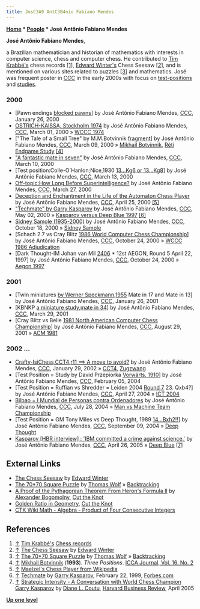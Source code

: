 ```yaml
---
title: JosC3A9 AntC3B4nio Fabiano Mendes
---
```

**[Home](Home "Home") \* [People](People "People") \* José Antônio Fabiano Mendes**


**José Antônio Fabiano Mendes**,  

a Brazilian mathematician and historian of mathematics with interests in computer science, chess and computer chess. 
He contributed to [Tim Krabbé's](https://en.wikipedia.org/wiki/Tim_Krabb%C3%A9) chess records <a id="cite-note-1" href="#cite-ref-1">[1]</a>, 
[Edward Winter's](https://en.wikipedia.org/wiki/Edward_Winter_%28chess_historian%29) Chess Seesaw <a id="cite-note-2" href="#cite-ref-2">[2]</a>, 
and is mentioned on various sites related to puzzles <a id="cite-note-3" href="#cite-ref-3">[3]</a> and mathematics. José was frequent poster in [CCC](CCC "CCC") in the early 2000s with focus on [test-positions](Test_Positions "Test-Positions") and [studies](Chess_Problems,_Compositions_and_Studies "Chess Problems, Compositions and Studies").



### 2000


* [Pawn endings [blocked pawns](https://www.stmintz.com/ccc/index.php?id=92283)] by José Antônio Fabiano Mendes, [CCC](CCC "CCC"), January 26, 2000
* [OSTRICH-KAISSA, Stockholm 1974](https://www.stmintz.com/ccc/index.php?id=99672) by José Antônio Fabiano Mendes, [CCC](CCC "CCC"), March 01, 2000 » [WCCC 1974](WCCC_1974 "WCCC 1974")
* ["The Tale of a Small Tree" by M.M.Botvinnik [fragment](https://www.stmintz.com/ccc/index.php?id=101063)] by José Antônio Fabiano Mendes, [CCC](CCC "CCC"), March 09, 2000 » [Mikhail Botvinnik](Mikhail_Botvinnik "Mikhail Botvinnik"), [Réti Endgame Study](R%C3%A9ti_Endgame_Study "Réti Endgame Study") <a id="cite-note-4" href="#cite-ref-4">[4]</a>
* ["A fantastic mate in seven"](https://www.stmintz.com/ccc/index.php?id=101232) by José Antônio Fabiano Mendes, [CCC](CCC "CCC"), March 10, 2000
* [Test position:Colle-O´Hanlon;Nice,1930 [13...Kg6 or 13...Kg8](https://www.stmintz.com/ccc/index.php?id=101714)] by José Antônio Fabiano Mendes, [CCC](CCC "CCC"), March 13, 2000
* [Off-topic:How Long Before Superintelligence?](https://www.stmintz.com/ccc/index.php?id=103584) by José Antônio Fabiano Mendes, [CCC](CCC "CCC"), March 27, 2000
* [Deception and Enchantment in the Life of the Automaton Chess Player](https://www.stmintz.com/ccc/index.php?id=107742) by José Antônio Fabiano Mendes, [CCC](CCC "CCC"), April 25, 2000 <a id="cite-note-5" href="#cite-ref-5">[5]</a>
* ["Techmate" by Garry Kasparov](https://www.stmintz.com/ccc/index.php?id=108799) by José Antônio Fabiano Mendes, [CCC](CCC "CCC"), May 02, 2000 » [Kasparov versus Deep Blue 1997](Kasparov_versus_Deep_Blue_1997 "Kasparov versus Deep Blue 1997") <a id="cite-note-6" href="#cite-ref-6">[6]</a>
* [Sidney Samole (1935-2000)](https://www.stmintz.com/ccc/index.php?id=133725) by José Antônio Fabiano Mendes, [CCC](CCC "CCC"), October 18, 2000 » [Sidney Samole](Sidney_Samole "Sidney Samole")
* [Schach 2.7 vs Cray Blitz [1986 World Computer Chess Championship](https://www.stmintz.com/ccc/index.php?id=134782)] by José Antônio Fabiano Mendes, [CCC](CCC "CCC"), October 24, 2000 » [WCCC 1986 Adjudication](WCCC_1986#Adjudication "WCCC 1986")
* [Dark Thought-IM Johan van Mil [2406](https://www.stmintz.com/ccc/index.php?id=137268) \* 12st AEGON, Round 5 April 22, 1997] by José Antônio Fabiano Mendes, [CCC](CCC "CCC"), October 24, 2000 » [Aegon 1997](Aegon_1997 "Aegon 1997")


### 2001


* [Twin miniatures [by Werner Speckmann,1955](https://www.stmintz.com/ccc/index.php?id=152066) Mate in 17 and Mate in 13] by José Antônio Fabiano Mendes, [CCC](CCC "CCC"), January 26, 2001
* [KBNKP [a miniature study,mate in 34](https://www.stmintz.com/ccc/index.php?id=160748)] by José Antônio Fabiano Mendes, [CCC](CCC "CCC"), March 29, 2001
* [Cray Blitz vs Belle [1981 North American Computer Chess Championship](https://www.stmintz.com/ccc/index.php?id=186117)] by José Antônio Fabiano Mendes, [CCC](CCC "CCC"), August 29, 2001 » [ACM 1981](ACM_1981 "ACM 1981")


### 2002 ...


* [Crafty-IsiChess,CCT4,r11 ==> A move to avoid?](https://www.stmintz.com/ccc/index.php?id=210702) by José Antônio Fabiano Mendes, [CCC](CCC "CCC"), January 29, 2002 » [CCT4](CCT4 "CCT4"), [Zugzwang](Zugzwang "Zugzwang")
* [Test Position = Study by David Przepiorka [Vorwärts, 1910](https://www.stmintz.com/ccc/index.php?id=347351)] by José Antônio Fabiano Mendes, [CCC](CCC "CCC"), February 05, 2004
* [Test Position = Ruffian vs Shredder = Leiden 2004 [Round 7](https://www.stmintz.com/ccc/index.php?id=361952) 23. Qxb4?] by José Antônio Fabiano Mendes, [CCC](CCC "CCC"), April 27, 2004 » [ICT 2004](ICT_2004 "ICT 2004")
* [Bilbao = I Mundial de Personas contra Ordenadores](https://www.stmintz.com/ccc/index.php?id=379472) by José Antônio Fabiano Mendes, [CCC](CCC "CCC"), July 28, 2004 » [Man vs Machine Team Championship](Man_vs_Machine_Team_Championship "Man vs Machine Team Championship")
* [Test Position = GM Tony Miles vs Deep Thought, 1989 [14...Bxh2!!](https://www.stmintz.com/ccc/index.php?id=386936)] by José Antônio Fabiano Mendes, [CCC](CCC "CCC"), September 09, 2004 » [Deep Thought](Deep_Thought "Deep Thought")
* [Kasparov [HBR interview] : 'IBM committed a crime against science.'](https://www.stmintz.com/ccc/index.php?id=422970) by José Antônio Fabiano Mendes, [CCC](CCC "CCC"), April 26, 2005 » [Deep Blue](Deep_Blue "Deep Blue") <a id="cite-note-7" href="#cite-ref-7">[7]</a>


## External Links


* [The Chess Seesaw](http://www.chesshistory.com/winter/extra/seesaw.html) by [Edward Winter](https://en.wikipedia.org/wiki/Edward_Winter_%28chess_historian%29)
* [The 70\*70 Square Puzzle](http://home.datacomm.ch/t_wolf/tw/misc/squares.html) by [Thomas Wolf](http://home.datacomm.ch/t_wolf/) » [Backtracking](Backtracking "Backtracking")
* [A Proof of the Pythagorean Theorem From Heron's Formula II](http://www.cut-the-knot.org/pythagoras/herons2.shtml) by [Alexander Bogomolny](http://www.cut-the-knot.org/index.shtml), [Cut the Knot](http://www.cut-the-knot.org/manifesto/index.shtml)
* [Golden Ratio in Geometry](http://www.cut-the-knot.org/do_you_know/GoldenRatio.shtml), [Cut the Knot](http://www.cut-the-knot.org/manifesto/index.shtml)
* [CTK Wiki Math - Algebra - Product of Four Consecutive Integers](http://www.cut-the-knot.org/wiki-math/index.php?n=Algebra.ProductOfFourConsecutiveIntegers)


## References


1. <a id="cite-ref-1" href="#cite-note-1">↑</a> [Tim Krabbé's](https://en.wikipedia.org/wiki/Tim_Krabb%C3%A9) [Chess records](http://timkr.home.xs4all.nl/records/recordstxt.htm)
2. <a id="cite-ref-2" href="#cite-note-2">↑</a> [The Chess Seesaw](http://www.chesshistory.com/winter/extra/seesaw.html) by [Edward Winter](https://en.wikipedia.org/wiki/Edward_Winter_%28chess_historian%29)
3. <a id="cite-ref-3" href="#cite-note-3">↑</a> [The 70\*70 Square Puzzle](http://home.datacomm.ch/t_wolf/tw/misc/squares.html) by [Thomas Wolf](http://home.datacomm.ch/t_wolf/) » [Backtracking](Backtracking "Backtracking")
4. <a id="cite-ref-4" href="#cite-note-4">↑</a> [Mikhail Botvinnik](Mikhail_Botvinnik "Mikhail Botvinnik") (**1993**). *Three Positions*. [ICCA Journal, Vol. 16, No. 2](ICGA_Journal#16_2 "ICGA Journal")
5. <a id="cite-ref-5" href="#cite-note-5">↑</a> [Maelzel's Chess Player from Wikipedia](https://en.wikipedia.org/wiki/Maelzel%27s_Chess_Player)
6. <a id="cite-ref-6" href="#cite-note-6">↑</a> [Techmate](http://www.forbes.com/asap/1999/0222/071.html) by [Garry Kasparov](https://en.wikipedia.org/wiki/Garry_Kasparov), February 22, 1999, [Forbes.com](https://en.wikipedia.org/wiki/Forbes)
7. <a id="cite-ref-7" href="#cite-note-7">↑</a> [Strategic Intensity - A Conversation with World Chess Champion Garry Kasparov](http://hbr.org/2005/04/strategic-intensity/ar/1) by [Diane L. Coutu](http://www.linkedin.com/pub/diane-coutu/9/111/67a), [Harvard Business Review](https://en.wikipedia.org/wiki/Harvard_Business_Review), April 2005

**[Up one level](People "People")**







 
